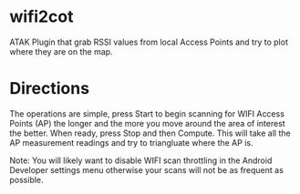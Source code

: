 # wifi2cot
 ATAK Plugin that grab RSSI values from local Access Points and try to plot where they are on the map.

# Directions
 The operations are simple, press Start to begin scanning for WIFI Access Points (AP) the longer and the more you move around the area of interest the better. When ready, press Stop and then Compute. This will take all the AP measurement readings and try to triangluate where the AP is.

 Note: You will likely want to disable WIFI scan throttling in the Android Developer settings menu otherwise your scans will not be as frequent as possible.
